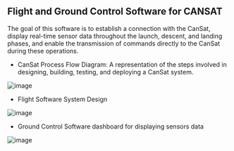 ## Flight and Ground Control Software for CANSAT 

The goal of this software is to establish a connection with the CanSat, display real-time sensor data throughout the launch, descent, and landing phases, and enable the transmission of commands directly to the CanSat during these operations.

- CanSat Process Flow Diagram: A representation of the steps involved in designing, building, testing, and deploying a CanSat system.
  
![image](https://github.com/user-attachments/assets/f84fb204-f575-4996-96bd-3a614ee65e4d)
  
- Flight Software System Design
  
![image](https://github.com/user-attachments/assets/ccde4da3-1f4b-4a64-8a31-48f2706c0ba8)

- Ground Control Software dashboard for displaying sensors data
  
![image](https://github.com/user-attachments/assets/4cdc0fb4-7667-417a-982e-dce9ac801215)

